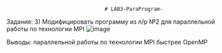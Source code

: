                                     # LAB3-ParaProgram-
Задание:  3)	Модифицировать программу из л/р №2 для параллельной работы по технологии MPI
  ![image](https://user-images.githubusercontent.com/92180501/202839327-e7a33d92-b4e7-4404-a759-94e3922d7111.png)

Выводы: параллельной работы по технологии MPI  быстрее  OpenMP
